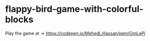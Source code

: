 # flappy-bird-game-with-colorful-blocks

Play the game at -> https://codepen.io/Mehedi_Hassan/pen/jOmLePj
